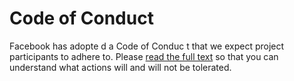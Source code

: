 # Code of Conduct

Facebook has adopte d a Code of Conduc t that we expect project participants to adhere to. Please [read the full text](https://code.fb.com/codeofconduct/) so that you can understand what actions will and will not be tolerated.
